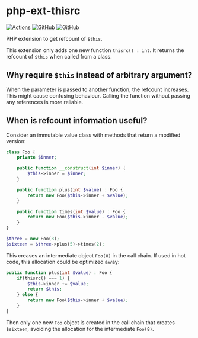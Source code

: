 # php-ext-thisrc
[![Actions](https://github.com/SOF3/serde-iter/workflows/CI/badge.svg)](https://github.com/SOF3/serde-iter/actions?query=workflow%3ACI)
![GitHub](https://img.shields.io/github/last-commit/SOF3/serde-iter)
![GitHub](https://img.shields.io/github/stars/SOF3/serde-iter?style=social)

PHP extension to get refcount of `$this`.

This extension only adds one new function `thisrc() : int`.
It returns the refcount of `$this` when called from a class.

## Why require `$this` instead of arbitrary argument?
When the parameter is passed to another function,
the refcount increases.
This might cause confusing behaviour.
Calling the function without passing any references is more reliable.

## When is refcount information useful?
Consider an immutable value class with methods that return a modified version:
```php
class Foo {
	private $inner;

	public function __construct(int $inner) {
		$this->inner = $inner;
	}

	public function plus(int $value) : Foo {
		return new Foo($this->inner + $value);
	}

	public function times(int $value) : Foo {
		return new Foo($this->inner - $value);
	}
}

$three = new Foo(3);
$sixteen = $three->plus(5)->times(2);
```

This creases an intermediate object `Foo(8)` in the call chain.
If used in hot code,
this allocation could be optimized away:

```php
public function plus(int $value) : Foo {
	if(thisrc() === 1) {
		$this->inner += $value;
		return $this;
	} else {
		return new Foo($this->inner + $value);
	}
}
```

Then only one new `Foo` object is created in the call chain that creates `$sixteen`,
avoiding the allocation for the intermediate `Foo(8)`.

